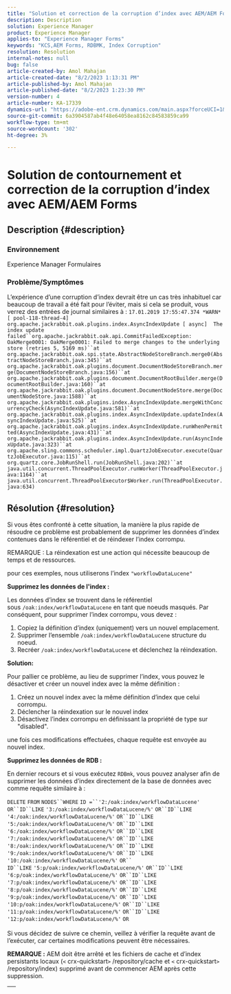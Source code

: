 ```yaml
---
title: "Solution et correction de la corruption d’index avec AEM/AEM Forms"
description: Description
solution: Experience Manager
product: Experience Manager
applies-to: "Experience Manager Forms"
keywords: "KCS,AEM Forms, RDBMK, Index Corruption"
resolution: Resolution
internal-notes: null
bug: false
article-created-by: Amol Mahajan
article-created-date: "8/2/2023 1:13:31 PM"
article-published-by: Amol Mahajan
article-published-date: "8/2/2023 1:23:30 PM"
version-number: 4
article-number: KA-17339
dynamics-url: "https://adobe-ent.crm.dynamics.com/main.aspx?forceUCI=1&pagetype=entityrecord&etn=knowledgearticle&id=5e54e45f-3631-ee11-bdf3-6045bd006b3d"
source-git-commit: 6a3904587ab4f48e64058ea8162c84583859ca99
workflow-type: tm+mt
source-wordcount: '302'
ht-degree: 3%

---
```


# Solution de contournement et correction de la corruption d’index avec AEM/AEM Forms

## Description {#description}


### <b>Environnement</b>

Experience Manager Formulaires



### <b>Problème/Symptômes</b>

L’expérience d’une corruption d’index devrait être un cas très inhabituel car beaucoup de travail a été fait pour l’éviter, mais si cela se produit, vous verrez des entrées de journal similaires à :
`17.01.2019 17:55:47.374 *WARN* [ pool-118-thread-4]  org.apache.jackrabbit.oak.plugins.index.AsyncIndexUpdate [ async]  The index update failed``org.apache.jackrabbit.oak.api.CommitFailedException: OakMerge0001: OakMerge0001: Failed to merge changes to the underlying store (retries 5, 5169 ms)``at org.apache.jackrabbit.oak.spi.state.AbstractNodeStoreBranch.merge0(AbstractNodeStoreBranch.java:345)``at org.apache.jackrabbit.oak.plugins.document.DocumentNodeStoreBranch.merge(DocumentNodeStoreBranch.java:156)``at org.apache.jackrabbit.oak.plugins.document.DocumentRootBuilder.merge(DocumentRootBuilder.java:160)``at org.apache.jackrabbit.oak.plugins.document.DocumentNodeStore.merge(DocumentNodeStore.java:1588)``at org.apache.jackrabbit.oak.plugins.index.AsyncIndexUpdate.mergeWithConcurrencyCheck(AsyncIndexUpdate.java:581)``at org.apache.jackrabbit.oak.plugins.index.AsyncIndexUpdate.updateIndex(AsyncIndexUpdate.java:525)``at org.apache.jackrabbit.oak.plugins.index.AsyncIndexUpdate.runWhenPermitted(AsyncIndexUpdate.java:431)``at org.apache.jackrabbit.oak.plugins.index.AsyncIndexUpdate.run(AsyncIndexUpdate.java:323)``at org.apache.sling.commons.scheduler.impl.QuartzJobExecutor.execute(QuartzJobExecutor.java:115)``at org.quartz.core.JobRunShell.run(JobRunShell.java:202)``at java.util.concurrent.ThreadPoolExecutor.runWorker(ThreadPoolExecutor.java:1164)``at java.util.concurrent.ThreadPoolExecutor$Worker.run(ThreadPoolExecutor.java:634)`

## Résolution {#resolution}


Si vous êtes confronté à cette situation, la manière la plus rapide de résoudre ce problème est probablement de supprimer les données d’index contenues dans le référentiel et de réindexer l’index corrompu.

REMARQUE : La réindexation est une action qui nécessite beaucoup de temps et de ressources.

pour ces exemples, nous utiliserons l’index `"workflowDataLucene"`

<b>Supprimez les données de l&#39;index : </b>

Les données d’index se trouvent dans le référentiel sous `/oak:index/workflowDataLucene` en tant que noeuds masqués. Par conséquent, pour supprimer l’index corrompu, vous devez :

1. Copiez la définition d’index (uniquement) vers un nouvel emplacement.
2. Supprimer l’ensemble `/oak:index/workflowDataLucene` structure du noeud.
3. Recréer `/oak:index/workflowDataLucene` et déclenchez la réindexation.


<b>Solution:</b>

Pour pallier ce problème, au lieu de supprimer l’index, vous pouvez le désactiver et créer un nouvel index avec la même définition :

1. Créez un nouvel index avec la même définition d’index que celui corrompu.
2. Déclencher la réindexation sur le nouvel index
3. Désactivez l’index corrompu en définissant la propriété de type sur &quot;disabled&quot;.


une fois ces modifications effectuées, chaque requête est envoyée au nouvel index.

<b>Supprimez les données de RDB :</b>

En dernier recours et si vous exécutez `RDBmk`, vous pouvez analyser afin de supprimer les données d’index directement de la base de données avec comme requête similaire à :

`DELETE` `FROM` `NODES``WHERE`
`ID =``'2:/oak:index/workflowDataLucene'` `OR``ID``LIKE` `'3:/oak:index/workflowDataLucene/%'` `OR``ID``LIKE` `'4:/oak:index/workflowDataLucene/%'` `OR``ID``LIKE` `'5:/oak:index/workflowDataLucene/%'` `OR``ID``LIKE` `'6:/oak:index/workflowDataLucene/%'` `OR``ID``LIKE` `'7:/oak:index/workflowDataLucene/%'` `OR``ID``LIKE` `'8:/oak:index/workflowDataLucene/%'` `OR``ID``LIKE` `'9:/oak:index/workflowDataLucene/%'` `OR``ID``LIKE` `'10:/oak:index/workflowDataLucene/%'` `OR`` ` <br>`ID``LIKE` `'5:p/oak:index/workflowDataLucene/%'` `OR``ID``LIKE` `'6:p/oak:index/workflowDataLucene/%'` `OR``ID``LIKE` `'7:p/oak:index/workflowDataLucene/%'` `OR``ID``LIKE` `'8:p/oak:index/workflowDataLucene/%'` `OR``ID``LIKE` `'9:p/oak:index/workflowDataLucene/%'` `OR``ID``LIKE` `'10:p/oak:index/workflowDataLucene/%'` `OR``ID``LIKE` `'11:p/oak:index/workflowDataLucene/%'` `OR``ID``LIKE` `'12:p/oak:index/workflowDataLucene/%'` `OR`<br> <br>
Si vous décidez de suivre ce chemin, veillez à vérifier la requête avant de l’exécuter, car certaines modifications peuvent être nécessaires.

<b>REMARQUE :</b> AEM doit être arrêté et les fichiers de cache et d’index persistants locaux (`<` crx-quickstart`>` /repository/cache et `<` crx-quickstart`>` /repository/index) supprimé avant de commencer AEM après cette suppression.


|   |
| --- |

